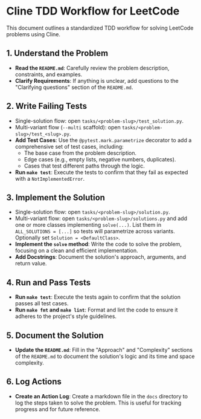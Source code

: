 # Cline TDD Workflow for LeetCode

This document outlines a standardized TDD workflow for solving LeetCode problems using Cline.

## 1. Understand the Problem

- **Read the `README.md`**: Carefully review the problem description, constraints, and examples.
- **Clarify Requirements**: If anything is unclear, add questions to the "Clarifying questions" section of the `README.md`.

## 2. Write Failing Tests

- Single-solution flow: open `tasks/<problem-slug>/test_solution.py`.
- Multi-variant flow (`--multi` scaffold): open `tasks/<problem-slug>/test_<slug>.py`.
- **Add Test Cases**: Use the `@pytest.mark.parametrize` decorator to add a comprehensive set of test cases, including:
    - The base case from the problem description.
    - Edge cases (e.g., empty lists, negative numbers, duplicates).
    - Cases that test different paths through the logic.
- **Run `make test`**: Execute the tests to confirm that they fail as expected with a `NotImplementedError`.

## 3. Implement the Solution

- Single-solution flow: open `tasks/<problem-slug>/solution.py`.
- Multi-variant flow: open `tasks/<problem-slug>/solutions.py` and add one or more classes implementing `solve(...)`. List them in `ALL_SOLUTIONS = [...]` so tests will parametrize across variants. Optionally set `Solution = <DefaultClass>`.
- **Implement the `solve` method**: Write the code to solve the problem, focusing on a clean and efficient implementation.
- **Add Docstrings**: Document the solution's approach, arguments, and return value.

## 4. Run and Pass Tests

- **Run `make test`**: Execute the tests again to confirm that the solution passes all test cases.
- **Run `make fmt` and `make lint`**: Format and lint the code to ensure it adheres to the project's style guidelines.

## 5. Document the Solution

- **Update the `README.md`**: Fill in the "Approach" and "Complexity" sections of the `README.md` to document the solution's logic and its time and space complexity.

## 6. Log Actions

- **Create an Action Log**: Create a markdown file in the `docs` directory to log the steps taken to solve the problem. This is useful for tracking progress and for future reference.
